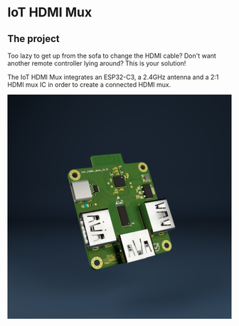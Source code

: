 # IoT HDMI Mux
## The project
Too lazy to get up from the sofa to change the HDMI cable? Don't want another remote controller lying around? This is your solution!

The IoT HDMI Mux integrates an ESP32-C3, a 2.4GHz antenna and a 2:1 HDMI mux IC in order to create a connected HDMI mux.

![Electronics render](https://github.com/guimpt/iot_hdmi_mux/blob/main/doc/render3.jpg)
